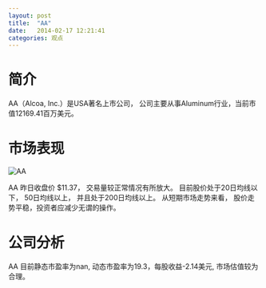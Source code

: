```yaml
---
layout: post
title:  "AA"
date:   2014-02-17 12:21:41
categories: 观点
---
```


# 简介
AA（Alcoa, Inc.）是USA著名上市公司，
公司主要从事Aluminum行业，当前市值12169.41百万美元。

# 市场表现

![AA](http://finviz.com/chart.ashx?t=AA&ty=c&ta=1&p=d&s=l)

AA 昨日收盘价 $11.37，
交易量较正常情况有所放大。
目前股价处于20日均线以下，
50日均线以上，
并且处于200日均线以上。
从短期市场走势来看，
股价走势平稳，投资者应减少无谓的操作。

# 公司分析
AA 目前静态市盈率为nan, 动态市盈率为19.3，每股收益-2.14美元,
市场估值较为合理。
